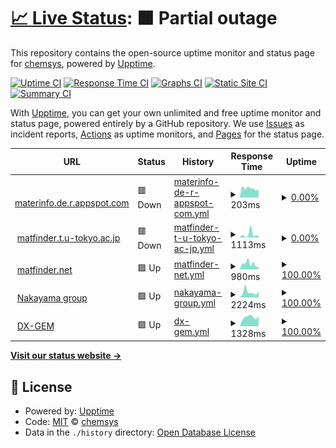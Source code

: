 # [📈 Live Status](https://demo.upptime.js.org): <!--live status--> **🟧 Partial outage**

This repository contains the open-source uptime monitor and status page for [chemsys](https://demo.upptime.js.org), powered by [Upptime](https://github.com/upptime/upptime).

[![Uptime CI](https://github.com/chemsys/upptime/workflows/Uptime%20CI/badge.svg)](https://github.com/chemsys/upptime/actions?query=workflow%3A%22Uptime+CI%22)
[![Response Time CI](https://github.com/chemsys/upptime/workflows/Response%20Time%20CI/badge.svg)](https://github.com/chemsys/upptime/actions?query=workflow%3A%22Response+Time+CI%22)
[![Graphs CI](https://github.com/chemsys/upptime/workflows/Graphs%20CI/badge.svg)](https://github.com/chemsys/upptime/actions?query=workflow%3A%22Graphs+CI%22)
[![Static Site CI](https://github.com/chemsys/upptime/workflows/Static%20Site%20CI/badge.svg)](https://github.com/chemsys/upptime/actions?query=workflow%3A%22Static+Site+CI%22)
[![Summary CI](https://github.com/chemsys/upptime/workflows/Summary%20CI/badge.svg)](https://github.com/chemsys/upptime/actions?query=workflow%3A%22Summary+CI%22)

With [Upptime](https://upptime.js.org), you can get your own unlimited and free uptime monitor and status page, powered entirely by a GitHub repository. We use [Issues](https://github.com/chemsys/upptime/issues) as incident reports, [Actions](https://github.com/chemsys/upptime/actions) as uptime monitors, and [Pages](https://demo.upptime.js.org) for the status page.

<!--start: status pages-->
<!-- This summary is generated by Upptime (https://github.com/upptime/upptime) -->
<!-- Do not edit this manually, your changes will be overwritten -->
<!-- prettier-ignore -->
| URL | Status | History | Response Time | Uptime |
| --- | ------ | ------- | ------------- | ------ |
| <img alt="" src="https://icons.duckduckgo.com/ip3/materinfo.de.r.appspot.com.ico" height="13"> [materinfo.de.r.appspot.com](http://materinfo.de.r.appspot.com/upload/) | 🟥 Down | [materinfo-de-r-appspot-com.yml](https://github.com/chemsys/upptime/commits/HEAD/history/materinfo-de-r-appspot-com.yml) | <details><summary><img alt="Response time graph" src="./graphs/materinfo-de-r-appspot-com/response-time-week.png" height="20"> 203ms</summary><br><a href="https://demo.upptime.js.org/history/materinfo-de-r-appspot-com"><img alt="Response time 698" src="https://img.shields.io/endpoint?url=https%3A%2F%2Fraw.githubusercontent.com%2Fchemsys%2Fupptime%2FHEAD%2Fapi%2Fmaterinfo-de-r-appspot-com%2Fresponse-time.json"></a><br><a href="https://demo.upptime.js.org/history/materinfo-de-r-appspot-com"><img alt="24-hour response time 190" src="https://img.shields.io/endpoint?url=https%3A%2F%2Fraw.githubusercontent.com%2Fchemsys%2Fupptime%2FHEAD%2Fapi%2Fmaterinfo-de-r-appspot-com%2Fresponse-time-day.json"></a><br><a href="https://demo.upptime.js.org/history/materinfo-de-r-appspot-com"><img alt="7-day response time 203" src="https://img.shields.io/endpoint?url=https%3A%2F%2Fraw.githubusercontent.com%2Fchemsys%2Fupptime%2FHEAD%2Fapi%2Fmaterinfo-de-r-appspot-com%2Fresponse-time-week.json"></a><br><a href="https://demo.upptime.js.org/history/materinfo-de-r-appspot-com"><img alt="30-day response time 209" src="https://img.shields.io/endpoint?url=https%3A%2F%2Fraw.githubusercontent.com%2Fchemsys%2Fupptime%2FHEAD%2Fapi%2Fmaterinfo-de-r-appspot-com%2Fresponse-time-month.json"></a><br><a href="https://demo.upptime.js.org/history/materinfo-de-r-appspot-com"><img alt="1-year response time 698" src="https://img.shields.io/endpoint?url=https%3A%2F%2Fraw.githubusercontent.com%2Fchemsys%2Fupptime%2FHEAD%2Fapi%2Fmaterinfo-de-r-appspot-com%2Fresponse-time-year.json"></a></details> | <details><summary><a href="https://demo.upptime.js.org/history/materinfo-de-r-appspot-com">0.00%</a></summary><a href="https://demo.upptime.js.org/history/materinfo-de-r-appspot-com"><img alt="All-time uptime 12.21%" src="https://img.shields.io/endpoint?url=https%3A%2F%2Fraw.githubusercontent.com%2Fchemsys%2Fupptime%2FHEAD%2Fapi%2Fmaterinfo-de-r-appspot-com%2Fuptime.json"></a><br><a href="https://demo.upptime.js.org/history/materinfo-de-r-appspot-com"><img alt="24-hour uptime 0.00%" src="https://img.shields.io/endpoint?url=https%3A%2F%2Fraw.githubusercontent.com%2Fchemsys%2Fupptime%2FHEAD%2Fapi%2Fmaterinfo-de-r-appspot-com%2Fuptime-day.json"></a><br><a href="https://demo.upptime.js.org/history/materinfo-de-r-appspot-com"><img alt="7-day uptime 0.00%" src="https://img.shields.io/endpoint?url=https%3A%2F%2Fraw.githubusercontent.com%2Fchemsys%2Fupptime%2FHEAD%2Fapi%2Fmaterinfo-de-r-appspot-com%2Fuptime-week.json"></a><br><a href="https://demo.upptime.js.org/history/materinfo-de-r-appspot-com"><img alt="30-day uptime 1.38%" src="https://img.shields.io/endpoint?url=https%3A%2F%2Fraw.githubusercontent.com%2Fchemsys%2Fupptime%2FHEAD%2Fapi%2Fmaterinfo-de-r-appspot-com%2Fuptime-month.json"></a><br><a href="https://demo.upptime.js.org/history/materinfo-de-r-appspot-com"><img alt="1-year uptime 12.21%" src="https://img.shields.io/endpoint?url=https%3A%2F%2Fraw.githubusercontent.com%2Fchemsys%2Fupptime%2FHEAD%2Fapi%2Fmaterinfo-de-r-appspot-com%2Fuptime-year.json"></a></details>
| <img alt="" src="https://icons.duckduckgo.com/ip3/matfinder.t.u-tokyo.ac.jp.ico" height="13"> [matfinder.t.u-tokyo.ac.jp](http://matfinder.t.u-tokyo.ac.jp/upload/) | 🟥 Down | [matfinder-t-u-tokyo-ac-jp.yml](https://github.com/chemsys/upptime/commits/HEAD/history/matfinder-t-u-tokyo-ac-jp.yml) | <details><summary><img alt="Response time graph" src="./graphs/matfinder-t-u-tokyo-ac-jp/response-time-week.png" height="20"> 1113ms</summary><br><a href="https://demo.upptime.js.org/history/matfinder-t-u-tokyo-ac-jp"><img alt="Response time 1309" src="https://img.shields.io/endpoint?url=https%3A%2F%2Fraw.githubusercontent.com%2Fchemsys%2Fupptime%2FHEAD%2Fapi%2Fmatfinder-t-u-tokyo-ac-jp%2Fresponse-time.json"></a><br><a href="https://demo.upptime.js.org/history/matfinder-t-u-tokyo-ac-jp"><img alt="24-hour response time 724" src="https://img.shields.io/endpoint?url=https%3A%2F%2Fraw.githubusercontent.com%2Fchemsys%2Fupptime%2FHEAD%2Fapi%2Fmatfinder-t-u-tokyo-ac-jp%2Fresponse-time-day.json"></a><br><a href="https://demo.upptime.js.org/history/matfinder-t-u-tokyo-ac-jp"><img alt="7-day response time 1113" src="https://img.shields.io/endpoint?url=https%3A%2F%2Fraw.githubusercontent.com%2Fchemsys%2Fupptime%2FHEAD%2Fapi%2Fmatfinder-t-u-tokyo-ac-jp%2Fresponse-time-week.json"></a><br><a href="https://demo.upptime.js.org/history/matfinder-t-u-tokyo-ac-jp"><img alt="30-day response time 1029" src="https://img.shields.io/endpoint?url=https%3A%2F%2Fraw.githubusercontent.com%2Fchemsys%2Fupptime%2FHEAD%2Fapi%2Fmatfinder-t-u-tokyo-ac-jp%2Fresponse-time-month.json"></a><br><a href="https://demo.upptime.js.org/history/matfinder-t-u-tokyo-ac-jp"><img alt="1-year response time 1309" src="https://img.shields.io/endpoint?url=https%3A%2F%2Fraw.githubusercontent.com%2Fchemsys%2Fupptime%2FHEAD%2Fapi%2Fmatfinder-t-u-tokyo-ac-jp%2Fresponse-time-year.json"></a></details> | <details><summary><a href="https://demo.upptime.js.org/history/matfinder-t-u-tokyo-ac-jp">0.00%</a></summary><a href="https://demo.upptime.js.org/history/matfinder-t-u-tokyo-ac-jp"><img alt="All-time uptime 12.21%" src="https://img.shields.io/endpoint?url=https%3A%2F%2Fraw.githubusercontent.com%2Fchemsys%2Fupptime%2FHEAD%2Fapi%2Fmatfinder-t-u-tokyo-ac-jp%2Fuptime.json"></a><br><a href="https://demo.upptime.js.org/history/matfinder-t-u-tokyo-ac-jp"><img alt="24-hour uptime 0.00%" src="https://img.shields.io/endpoint?url=https%3A%2F%2Fraw.githubusercontent.com%2Fchemsys%2Fupptime%2FHEAD%2Fapi%2Fmatfinder-t-u-tokyo-ac-jp%2Fuptime-day.json"></a><br><a href="https://demo.upptime.js.org/history/matfinder-t-u-tokyo-ac-jp"><img alt="7-day uptime 0.00%" src="https://img.shields.io/endpoint?url=https%3A%2F%2Fraw.githubusercontent.com%2Fchemsys%2Fupptime%2FHEAD%2Fapi%2Fmatfinder-t-u-tokyo-ac-jp%2Fuptime-week.json"></a><br><a href="https://demo.upptime.js.org/history/matfinder-t-u-tokyo-ac-jp"><img alt="30-day uptime 1.38%" src="https://img.shields.io/endpoint?url=https%3A%2F%2Fraw.githubusercontent.com%2Fchemsys%2Fupptime%2FHEAD%2Fapi%2Fmatfinder-t-u-tokyo-ac-jp%2Fuptime-month.json"></a><br><a href="https://demo.upptime.js.org/history/matfinder-t-u-tokyo-ac-jp"><img alt="1-year uptime 12.21%" src="https://img.shields.io/endpoint?url=https%3A%2F%2Fraw.githubusercontent.com%2Fchemsys%2Fupptime%2FHEAD%2Fapi%2Fmatfinder-t-u-tokyo-ac-jp%2Fuptime-year.json"></a></details>
| <img alt="" src="https://icons.duckduckgo.com/ip3/matfinder.net.ico" height="13"> [matfinder.net](http://matfinder.net/upload/) | 🟩 Up | [matfinder-net.yml](https://github.com/chemsys/upptime/commits/HEAD/history/matfinder-net.yml) | <details><summary><img alt="Response time graph" src="./graphs/matfinder-net/response-time-week.png" height="20"> 980ms</summary><br><a href="https://demo.upptime.js.org/history/matfinder-net"><img alt="Response time 1412" src="https://img.shields.io/endpoint?url=https%3A%2F%2Fraw.githubusercontent.com%2Fchemsys%2Fupptime%2FHEAD%2Fapi%2Fmatfinder-net%2Fresponse-time.json"></a><br><a href="https://demo.upptime.js.org/history/matfinder-net"><img alt="24-hour response time 500" src="https://img.shields.io/endpoint?url=https%3A%2F%2Fraw.githubusercontent.com%2Fchemsys%2Fupptime%2FHEAD%2Fapi%2Fmatfinder-net%2Fresponse-time-day.json"></a><br><a href="https://demo.upptime.js.org/history/matfinder-net"><img alt="7-day response time 980" src="https://img.shields.io/endpoint?url=https%3A%2F%2Fraw.githubusercontent.com%2Fchemsys%2Fupptime%2FHEAD%2Fapi%2Fmatfinder-net%2Fresponse-time-week.json"></a><br><a href="https://demo.upptime.js.org/history/matfinder-net"><img alt="30-day response time 999" src="https://img.shields.io/endpoint?url=https%3A%2F%2Fraw.githubusercontent.com%2Fchemsys%2Fupptime%2FHEAD%2Fapi%2Fmatfinder-net%2Fresponse-time-month.json"></a><br><a href="https://demo.upptime.js.org/history/matfinder-net"><img alt="1-year response time 1412" src="https://img.shields.io/endpoint?url=https%3A%2F%2Fraw.githubusercontent.com%2Fchemsys%2Fupptime%2FHEAD%2Fapi%2Fmatfinder-net%2Fresponse-time-year.json"></a></details> | <details><summary><a href="https://demo.upptime.js.org/history/matfinder-net">100.00%</a></summary><a href="https://demo.upptime.js.org/history/matfinder-net"><img alt="All-time uptime 99.94%" src="https://img.shields.io/endpoint?url=https%3A%2F%2Fraw.githubusercontent.com%2Fchemsys%2Fupptime%2FHEAD%2Fapi%2Fmatfinder-net%2Fuptime.json"></a><br><a href="https://demo.upptime.js.org/history/matfinder-net"><img alt="24-hour uptime 100.00%" src="https://img.shields.io/endpoint?url=https%3A%2F%2Fraw.githubusercontent.com%2Fchemsys%2Fupptime%2FHEAD%2Fapi%2Fmatfinder-net%2Fuptime-day.json"></a><br><a href="https://demo.upptime.js.org/history/matfinder-net"><img alt="7-day uptime 100.00%" src="https://img.shields.io/endpoint?url=https%3A%2F%2Fraw.githubusercontent.com%2Fchemsys%2Fupptime%2FHEAD%2Fapi%2Fmatfinder-net%2Fuptime-week.json"></a><br><a href="https://demo.upptime.js.org/history/matfinder-net"><img alt="30-day uptime 100.00%" src="https://img.shields.io/endpoint?url=https%3A%2F%2Fraw.githubusercontent.com%2Fchemsys%2Fupptime%2FHEAD%2Fapi%2Fmatfinder-net%2Fuptime-month.json"></a><br><a href="https://demo.upptime.js.org/history/matfinder-net"><img alt="1-year uptime 99.94%" src="https://img.shields.io/endpoint?url=https%3A%2F%2Fraw.githubusercontent.com%2Fchemsys%2Fupptime%2FHEAD%2Fapi%2Fmatfinder-net%2Fuptime-year.json"></a></details>
| <img alt="" src="https://icons.duckduckgo.com/ip3/www.qsim.t.u-tokyo.ac.jp.ico" height="13"> [Nakayama group](http://www.qsim.t.u-tokyo.ac.jp) | 🟩 Up | [nakayama-group.yml](https://github.com/chemsys/upptime/commits/HEAD/history/nakayama-group.yml) | <details><summary><img alt="Response time graph" src="./graphs/nakayama-group/response-time-week.png" height="20"> 2224ms</summary><br><a href="https://demo.upptime.js.org/history/nakayama-group"><img alt="Response time 2098" src="https://img.shields.io/endpoint?url=https%3A%2F%2Fraw.githubusercontent.com%2Fchemsys%2Fupptime%2FHEAD%2Fapi%2Fnakayama-group%2Fresponse-time.json"></a><br><a href="https://demo.upptime.js.org/history/nakayama-group"><img alt="24-hour response time 1908" src="https://img.shields.io/endpoint?url=https%3A%2F%2Fraw.githubusercontent.com%2Fchemsys%2Fupptime%2FHEAD%2Fapi%2Fnakayama-group%2Fresponse-time-day.json"></a><br><a href="https://demo.upptime.js.org/history/nakayama-group"><img alt="7-day response time 2224" src="https://img.shields.io/endpoint?url=https%3A%2F%2Fraw.githubusercontent.com%2Fchemsys%2Fupptime%2FHEAD%2Fapi%2Fnakayama-group%2Fresponse-time-week.json"></a><br><a href="https://demo.upptime.js.org/history/nakayama-group"><img alt="30-day response time 2158" src="https://img.shields.io/endpoint?url=https%3A%2F%2Fraw.githubusercontent.com%2Fchemsys%2Fupptime%2FHEAD%2Fapi%2Fnakayama-group%2Fresponse-time-month.json"></a><br><a href="https://demo.upptime.js.org/history/nakayama-group"><img alt="1-year response time 2098" src="https://img.shields.io/endpoint?url=https%3A%2F%2Fraw.githubusercontent.com%2Fchemsys%2Fupptime%2FHEAD%2Fapi%2Fnakayama-group%2Fresponse-time-year.json"></a></details> | <details><summary><a href="https://demo.upptime.js.org/history/nakayama-group">100.00%</a></summary><a href="https://demo.upptime.js.org/history/nakayama-group"><img alt="All-time uptime 99.98%" src="https://img.shields.io/endpoint?url=https%3A%2F%2Fraw.githubusercontent.com%2Fchemsys%2Fupptime%2FHEAD%2Fapi%2Fnakayama-group%2Fuptime.json"></a><br><a href="https://demo.upptime.js.org/history/nakayama-group"><img alt="24-hour uptime 100.00%" src="https://img.shields.io/endpoint?url=https%3A%2F%2Fraw.githubusercontent.com%2Fchemsys%2Fupptime%2FHEAD%2Fapi%2Fnakayama-group%2Fuptime-day.json"></a><br><a href="https://demo.upptime.js.org/history/nakayama-group"><img alt="7-day uptime 100.00%" src="https://img.shields.io/endpoint?url=https%3A%2F%2Fraw.githubusercontent.com%2Fchemsys%2Fupptime%2FHEAD%2Fapi%2Fnakayama-group%2Fuptime-week.json"></a><br><a href="https://demo.upptime.js.org/history/nakayama-group"><img alt="30-day uptime 100.00%" src="https://img.shields.io/endpoint?url=https%3A%2F%2Fraw.githubusercontent.com%2Fchemsys%2Fupptime%2FHEAD%2Fapi%2Fnakayama-group%2Fuptime-month.json"></a><br><a href="https://demo.upptime.js.org/history/nakayama-group"><img alt="1-year uptime 99.98%" src="https://img.shields.io/endpoint?url=https%3A%2F%2Fraw.githubusercontent.com%2Fchemsys%2Fupptime%2FHEAD%2Fapi%2Fnakayama-group%2Fuptime-year.json"></a></details>
| <img alt="" src="https://icons.duckduckgo.com/ip3/www.dx-gem.t.u-tokyo.ac.jp.ico" height="13"> [DX-GEM](http://www.dx-gem.t.u-tokyo.ac.jp) | 🟩 Up | [dx-gem.yml](https://github.com/chemsys/upptime/commits/HEAD/history/dx-gem.yml) | <details><summary><img alt="Response time graph" src="./graphs/dx-gem/response-time-week.png" height="20"> 1328ms</summary><br><a href="https://demo.upptime.js.org/history/dx-gem"><img alt="Response time 1680" src="https://img.shields.io/endpoint?url=https%3A%2F%2Fraw.githubusercontent.com%2Fchemsys%2Fupptime%2FHEAD%2Fapi%2Fdx-gem%2Fresponse-time.json"></a><br><a href="https://demo.upptime.js.org/history/dx-gem"><img alt="24-hour response time 1183" src="https://img.shields.io/endpoint?url=https%3A%2F%2Fraw.githubusercontent.com%2Fchemsys%2Fupptime%2FHEAD%2Fapi%2Fdx-gem%2Fresponse-time-day.json"></a><br><a href="https://demo.upptime.js.org/history/dx-gem"><img alt="7-day response time 1328" src="https://img.shields.io/endpoint?url=https%3A%2F%2Fraw.githubusercontent.com%2Fchemsys%2Fupptime%2FHEAD%2Fapi%2Fdx-gem%2Fresponse-time-week.json"></a><br><a href="https://demo.upptime.js.org/history/dx-gem"><img alt="30-day response time 1634" src="https://img.shields.io/endpoint?url=https%3A%2F%2Fraw.githubusercontent.com%2Fchemsys%2Fupptime%2FHEAD%2Fapi%2Fdx-gem%2Fresponse-time-month.json"></a><br><a href="https://demo.upptime.js.org/history/dx-gem"><img alt="1-year response time 1680" src="https://img.shields.io/endpoint?url=https%3A%2F%2Fraw.githubusercontent.com%2Fchemsys%2Fupptime%2FHEAD%2Fapi%2Fdx-gem%2Fresponse-time-year.json"></a></details> | <details><summary><a href="https://demo.upptime.js.org/history/dx-gem">100.00%</a></summary><a href="https://demo.upptime.js.org/history/dx-gem"><img alt="All-time uptime 99.99%" src="https://img.shields.io/endpoint?url=https%3A%2F%2Fraw.githubusercontent.com%2Fchemsys%2Fupptime%2FHEAD%2Fapi%2Fdx-gem%2Fuptime.json"></a><br><a href="https://demo.upptime.js.org/history/dx-gem"><img alt="24-hour uptime 100.00%" src="https://img.shields.io/endpoint?url=https%3A%2F%2Fraw.githubusercontent.com%2Fchemsys%2Fupptime%2FHEAD%2Fapi%2Fdx-gem%2Fuptime-day.json"></a><br><a href="https://demo.upptime.js.org/history/dx-gem"><img alt="7-day uptime 100.00%" src="https://img.shields.io/endpoint?url=https%3A%2F%2Fraw.githubusercontent.com%2Fchemsys%2Fupptime%2FHEAD%2Fapi%2Fdx-gem%2Fuptime-week.json"></a><br><a href="https://demo.upptime.js.org/history/dx-gem"><img alt="30-day uptime 100.00%" src="https://img.shields.io/endpoint?url=https%3A%2F%2Fraw.githubusercontent.com%2Fchemsys%2Fupptime%2FHEAD%2Fapi%2Fdx-gem%2Fuptime-month.json"></a><br><a href="https://demo.upptime.js.org/history/dx-gem"><img alt="1-year uptime 99.99%" src="https://img.shields.io/endpoint?url=https%3A%2F%2Fraw.githubusercontent.com%2Fchemsys%2Fupptime%2FHEAD%2Fapi%2Fdx-gem%2Fuptime-year.json"></a></details>

<!--end: status pages-->

[**Visit our status website →**](https://demo.upptime.js.org)

## 📄 License

- Powered by: [Upptime](https://github.com/upptime/upptime)
- Code: [MIT](./LICENSE) © [chemsys](https://demo.upptime.js.org)
- Data in the `./history` directory: [Open Database License](https://opendatacommons.org/licenses/odbl/1-0/)
